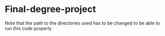 # Final-degree-project

Note that the path to the directories used has to be changed to be able to run this code properly
